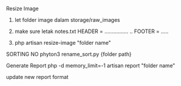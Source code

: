 Resize Image
1. let folder image dalam storage/raw_images
2. make sure letak notes.txt 
HEADER = ................ ..
FOOTER = .....

3. php artisan resize-image "folder name"

SORTING NO
phyton3 rename_sort.py {folder path}

Generate Report
php -d memory_limit=-1 artisan report "folder name"

update new report format
